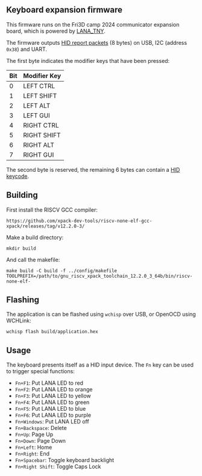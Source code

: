 ## Keyboard expansion firmware

This firmware runs on the Fri3D camp 2024 communicator expansion board, which is powered by [LANA_TNY](https://phyx.be/LANA_TNY).

The firmware outputs [HID report packets](https://files.microscan.com/helpfiles/ms4_help_file/ms-4_help-02-46.html) (8 bytes) on USB, I2C (address ```0x38```) and UART.

The first byte indicates the modifier keys that have been pressed:

| Bit | Modifier Key |
|-|-|
| 0 | LEFT CTRL |
| 1 | LEFT SHIFT |
| 2 | LEFT ALT |
| 3 | LEFT GUI |
| 4 | RIGHT CTRL |
| 5 | RIGHT SHIFT |
| 6 | RIGHT ALT |
| 7 | RIGHT GUI |

The second byte is reserved, the remaining 6 bytes can contain a [HID keycode](https://gist.github.com/MightyPork/6da26e382a7ad91b5496ee55fdc73db2).

## Building

First install the RISCV GCC compiler:

```
https://github.com/xpack-dev-tools/riscv-none-elf-gcc-xpack/releases/tag/v12.2.0-3/
```

Make a build directory:
```
mkdir build
```

And call the makefile:
```
make build -C build -f ../config/makefile TOOLPREFIX=/path/to/gnu_riscv_xpack_toolchain_12.2.0_3_64b/bin/riscv-none-elf-
```

## Flashing

The application is can be flashed using ```wchisp``` over USB, or OpenOCD using WCHLink:

```
wchisp flash build/application.hex
```

## Usage

The keyboard presents itself as a HID input device.
The ```Fn``` key can be used to trigger special functions:
 * ```Fn+F1```: Put LANA LED to red
 * ```Fn+F2```: Put LANA LED to orange
 * ```Fn+F3```: Put LANA LED to yellow
 * ```Fn+F4```: Put LANA LED to green
 * ```Fn+F5```: Put LANA LED to blue
 * ```Fn+F6```: Put LANA LED to purple
 * ```Fn+Windows```: Put LANA LED off
 * ```Fn+Backspace```: Delete
 * ```Fn+Up```: Page Up
 * ```Fn+Down```: Page Down
 * ```Fn+Left```: Home
 * ```Fn+Right```: End
 * ```Fn+Spacebar```: Toggle keyboard backlight
 * ```Fn+Right Shift```: Toggle Caps Lock